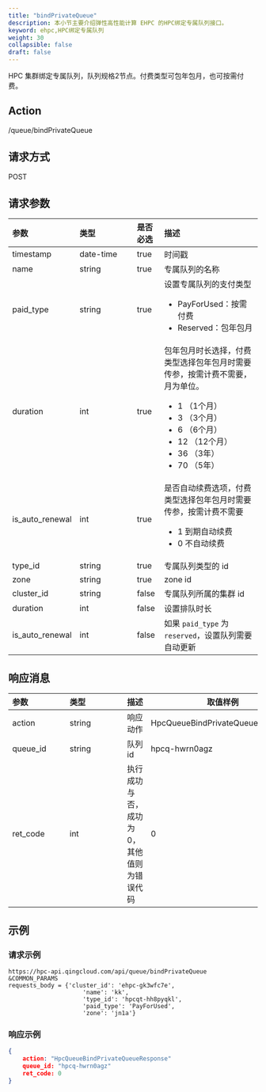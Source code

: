 ```yaml
---
title: "bindPrivateQueue"
description: 本小节主要介绍弹性高性能计算 EHPC 的HPC绑定专属队列接口。 
keyword: ehpc,HPC绑定专属队列
weight: 30
collapsible: false
draft: false
---
```


HPC 集群绑定专属队列，队列规格2节点。付费类型可包年包月，也可按需付费。

## Action

/queue/bindPrivateQueue

## 请求方式

POST

## 请求参数

| <span style="display:inline-block;width:100px">参数</span> | <span style="display:inline-block;width:100px">类型</span> | 是否必选 | 描述                                                         |
| :--------------------------------------------------------- | :--------------------------------------------------------- | :------- | :----------------------------------------------------------- |
| timestamp                                                  | date-time                                                  | true     | 时间戳                                                       |
| name                                                       | string                                                     | true     | 专属队列的名称                                               |
| paid_type                                                  | string                                                     | true     | 设置专属队列的支付类型<ul><li>PayForUsed：按需付费</li><li>Reserved：包年包月</li></ul> |
| duration                                                   | int                                                        | true     | 包年包月时长选择，付费类型选择包年包月时需要传参，按需计费不需要，月为单位。<ul><li>1  （1个月）</li><li>3  （3个月）</li><li>6  （6个月）</li><li>12 （12个月）</li><li>36 （3年）</li><li>70 （5年）</li></ul> |
| is_auto_renewal                                            | int                                                        | true     | 是否自动续费选项，付费类型选择包年包月时需要传参，按需计费不需要<ul><li>1 到期自动续费</li><li>0 不自动续费</li></ul> |
| type_id                                                    | string                                                     | true     | 专属队列类型的 id                                            |
| zone                                                       | string                                                     | true     | zone id                                                      |
| cluster_id                                                 | string                                                     | false    | 专属队列所属的集群 id                                        |
| duration                                                   | int                                                        | false    | 设置排队时长                                                 |
| is_auto_renewal                                            | int                                                        | false    | 如果 `paid_type` 为 `reserved`，设置队列需要自动更新         |

## 响应消息

| <span style="display:inline-block;width:100px">参数</span> | <span style="display:inline-block;width:100px">类型</span> | 描述                                      | 取值样例                         |
| :--------------------------------------------------------- | :--------------------------------------------------------- | ----------------------------------------- | -------------------------------- |
| action                                                     | string                                                     | 响应动作                                  | HpcQueueBindPrivateQueueResponse |
| queue_id                                                   | string                                                     | 队列 id                                   | hpcq-hwrn0agz                    |
| ret_code                                                   | int                                                        | 执行成功与否，成功为0，其他值则为错误代码 | 0                                |

## 示例

### 请求示例

```url
https://hpc-api.qingcloud.com/api/queue/bindPrivateQueue
&COMMON_PARAMS
requests_body = {'cluster_id': 'ehpc-gk3wfc7e',
                     'name': 'kk',
                     'type_id': 'hpcqt-hh8pyqkl',
                     'paid_type': 'PayForUsed',
                     'zone': 'jn1a'}
```

### 响应示例

```json
{
	action: "HpcQueueBindPrivateQueueResponse"
	queue_id: "hpcq-hwrn0agz"
	ret_code: 0
}
```

